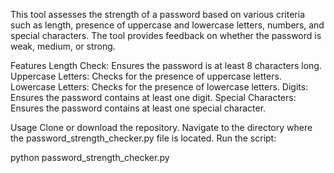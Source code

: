 This tool assesses the strength of a password based on various criteria such as length, presence of uppercase and lowercase letters, numbers, and special characters. The tool provides feedback on whether the password is weak, medium, or strong.

Features
Length Check: Ensures the password is at least 8 characters long.
Uppercase Letters: Checks for the presence of uppercase letters.
Lowercase Letters: Checks for the presence of lowercase letters.
Digits: Ensures the password contains at least one digit.
Special Characters: Ensures the password contains at least one special character.

Usage
Clone or download the repository.
Navigate to the directory where the password_strength_checker.py file is located.
Run the script:

python password_strength_checker.py
